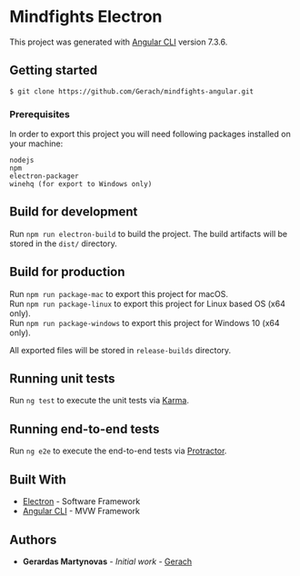# Mindfights Electron

This project was generated with [Angular CLI](https://github.com/angular/angular-cli) version 7.3.6.

## Getting started

```$ git clone https://github.com/Gerach/mindfights-angular.git```

### Prerequisites

In order to export this project you will need following packages installed on your machine:

```
nodejs
npm
electron-packager
winehq (for export to Windows only)
```

## Build for development

Run `npm run electron-build` to build the project. The build artifacts will be stored in the `dist/` directory.

## Build for production

Run `npm run package-mac` to export this project for macOS.  
Run `npm run package-linux` to export this project for Linux based OS (x64 only).  
Run `npm run package-windows` to export this project for Windows 10 (x64 only).

All exported files will be stored in `release-builds` directory.

## Running unit tests

Run `ng test` to execute the unit tests via [Karma](https://karma-runner.github.io).

## Running end-to-end tests

Run `ng e2e` to execute the end-to-end tests via [Protractor](http://www.protractortest.org/).

## Built With

* [Electron](https://electronjs.org/) - Software Framework
* [Angular CLI](https://github.com/angular/angular-cli) - MVW Framework

## Authors

* **Gerardas Martynovas** - *Initial work* - [Gerach](https://github.com/Gerach)
